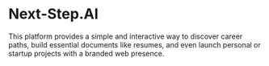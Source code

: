 # Next-Step.AI
This platform provides a simple and interactive way to discover career paths, build essential documents like resumes, and even launch personal or startup projects with a branded web presence.
